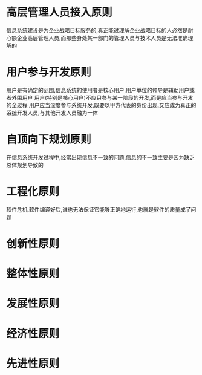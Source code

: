 # 高层管理人员接入原则
信息系统建设是为企业战略目标服务的,真正能过理解企业战略目标的人必然是耐心额企业高层管理人员,而那些身处某一部门的管理人员与技术人员是无法准确理解的
# 用户参与开发原则
用户是有确定的范围,信息系统的使用者是核心用户,用户单位的领导是辅助用户或者外围用户
用户(特别是核心用户)不应只参与某一阶段的开发,而是应当参与开发的全过程
用户应当深度参与系统开发,既要以甲方代表的身份出现,又应成为真正的系统开发人员,与其他开发人员融为一体
# 自顶向下规划原则
在信息系统开发过程中,经常出现信息不一致的问题,信息的不一致主要是因为缺乏总体规划导致的
# 工程化原则
软件危机,软件编译好后,谁也无法保证它能够正确地运行,也就是软件的质量成了问题
# 创新性原则
# 整体性原则
# 发展性原则
# 经济性原则
# 先进性原则
